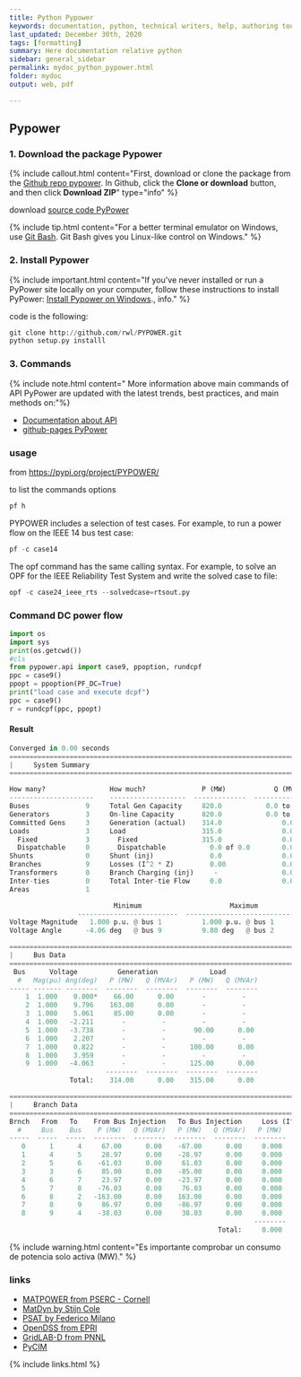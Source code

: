 ```yaml
---
title: Python Pypower
keywords: documentation, python, technical writers, help, authoring tools, replacements
last_updated: December 30th, 2020
tags: [formatting]
summary: Here documentation relative python
sidebar: general_sidebar
permalink: mydoc_python_pypower.html
folder: mydoc
output: web, pdf

---
```


## Pypower

### 1. Download the package Pypower

{% include callout.html content="First, download or clone the package from the [Github repo pypower](https://rwl.github.io/PYPOWER/). In Github, click the **Clone or download** button, and then click **Download ZIP**" type="info" %}

<div class="alert alert-success" role="alert"><i class="fa fa-download fa-lg"></i> download
<a alt='install process' href='https://pypi.org/project/PYPOWER/'>source code PyPower</a>
</div>

{% include tip.html content="For a better terminal emulator on Windows, use [Git Bash](https://git-for-windows.github.io/). Git Bash gives you Linux-like control on Windows." %}

### 2. Install Pypower

{% include important.html content="If you've never installed or run a PyPower site locally on your computer, follow these instructions to install PyPower: <a alt='install process' href='https://rwl.github.io/PYPOWER/install.html'>Install Pypower on Windows</a>., info." %}

code is the following:

```python
git clone http://github.com/rwl/PYPOWER.git
python setup.py installl
```
### 3. Commands
{% include note.html content=" 
More information above main commands of API PyPower are updated with the latest trends, best practices, and main methods on:"%}

* [Documentation about API](https://rwl.github.io/PYPOWER/api/) 
* [github-pages PyPower](https://rwl.github.io/PYPOWER/usage.html#application-programming-interface)

### usage
from https://pypi.org/project/PYPOWER/

to list the commands options
```python
pf h
```

PYPOWER includes a selection of test cases. For example, to run a power flow on the IEEE 14 bus test case:
```python
pf -c case14
```

The opf command has the same calling syntax. For example, to solve an OPF for the IEEE Reliability Test System and write the solved case to file:
```python
opf -c case24_ieee_rts --solvedcase=rtsout.py
```

### Command DC power flow
```python
import os
import sys
print(os.getcwd())
#cls
from pypower.api import case9, ppoption, rundcpf
ppc = case9()
ppopt = ppoption(PF_DC=True)
print("load case and execute dcpf")
ppc = case9()
r = rundcpf(ppc, ppopt)
```
#### Result

```python
Converged in 0.00 seconds
================================================================================
|     System Summary                                                           |
================================================================================

How many?                How much?              P (MW)            Q (MVAr)      
---------------------    -------------------  -------------  -----------------  
Buses              9     Total Gen Capacity     820.0           0.0 to 0.0      
Generators         3     On-line Capacity       820.0           0.0 to 0.0      
Committed Gens     3     Generation (actual)    314.0               0.0
Loads              3     Load                   315.0               0.0
  Fixed            3       Fixed                315.0               0.0
  Dispatchable     0       Dispatchable           0.0 of 0.0        0.0
Shunts             0     Shunt (inj)              0.0               0.0
Branches           9     Losses (I^2 * Z)         0.00              0.00
Transformers       0     Branch Charging (inj)     -                0.0
Inter-ties         0     Total Inter-tie Flow     0.0               0.0
Areas              1

                          Minimum                      Maximum
                 -------------------------  --------------------------------
Voltage Magnitude   1.000 p.u. @ bus 1          1.000 p.u. @ bus 1
Voltage Angle      -4.06 deg   @ bus 9          9.80 deg   @ bus 2

================================================================================
|     Bus Data                                                                 |
================================================================================
 Bus      Voltage          Generation             Load
  #   Mag(pu) Ang(deg)   P (MW)   Q (MVAr)   P (MW)   Q (MVAr)
----- ------- --------  --------  --------  --------  --------
    1  1.000    0.000*    66.00      0.00       -         -
    2  1.000    9.796    163.00      0.00       -         -
    3  1.000    5.061     85.00      0.00       -         -
    4  1.000   -2.211       -         -         -         -
    5  1.000   -3.738       -         -       90.00      0.00
    6  1.000    2.207       -         -         -         -
    7  1.000    0.822       -         -      100.00      0.00
    8  1.000    3.959       -         -         -         -
    9  1.000   -4.063       -         -      125.00      0.00
                        --------  --------  --------  --------
               Total:    314.00      0.00    315.00      0.00

================================================================================
|     Branch Data                                                              |
================================================================================
Brnch   From   To    From Bus Injection   To Bus Injection     Loss (I^2 * Z)
  #     Bus    Bus    P (MW)   Q (MVAr)   P (MW)   Q (MVAr)   P (MW)   Q (MVAr)
-----  -----  -----  --------  --------  --------  --------  --------  --------
   0      1      4     67.00      0.00    -67.00      0.00     0.000      0.00
   1      4      5     28.97      0.00    -28.97      0.00     0.000      0.00
   2      5      6    -61.03      0.00     61.03      0.00     0.000      0.00
   3      3      6     85.00      0.00    -85.00      0.00     0.000      0.00
   4      6      7     23.97      0.00    -23.97      0.00     0.000      0.00
   5      7      8    -76.03      0.00     76.03      0.00     0.000      0.00
   6      8      2   -163.00      0.00    163.00      0.00     0.000      0.00
   7      8      9     86.97      0.00    -86.97      0.00     0.000      0.00
   8      9      4    -38.03      0.00     38.03      0.00     0.000      0.00
                                                             --------  --------
                                                    Total:     0.000      0.00
```

{% include warning.html content="Es importante comprobar un consumo de potencia solo activa (MW)." %}

### links
* [MATPOWER from PSERC - Cornell](http://www.pserc.cornell.edu/matpower/)
* [MatDyn by Stijn Cole](http://www.esat.kuleuven.be/electa/teaching/matdyn/)
* [PSAT by Federico Milano](http://www.uclm.es/area/gsee/web/Federico/psat.htm)
* [OpenDSS from EPRI](http://sourceforge.net/projects/electricdss/)
* [GridLAB-D from PNNL](http://sourceforge.net/projects/gridlab-d/)
* [PyCIM](http://www.pycim.org/)

{% include links.html %}
